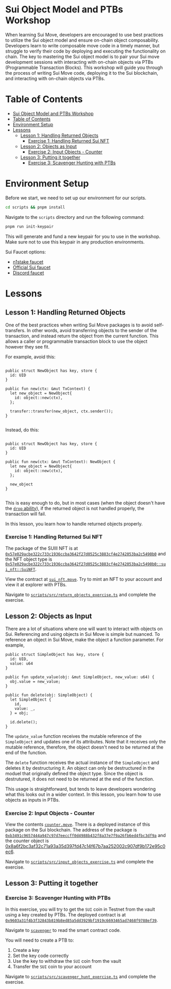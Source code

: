 # Sui Object Model and PTBs Workshop

When learning Sui Move, developers are encouraged to use best practices to utilize the Sui object model and ensure on-chain object composability. Developers learn to write composable move code in a timely manner, but struggle to verify their code by deploying and executing the functionality on chain. The key to mastering the Sui object model is to pair your Sui move development sessions with interacting with on-chain objects via PTBs (Programmable Transaction Blocks). This workshop will guide you through the process of writing Sui Move code, deploying it to the Sui blockchain, and interacting with on-chain objects via PTBs.

# Table of Contents
- [Sui Object Model and PTBs Workshop](#sui-object-model-and-ptbs-workshop)
- [Table of Contents](#table-of-contents)
- [Environment Setup](#environment-setup)
- [Lessons](#lessons)
  - [Lesson 1: Handling Returned Objects](#lesson-1-handling-returned-objects)
    - [Exercise 1: Handling Returned Sui NFT](#exercise-1-handling-returned-sui-nft)
  - [Lesson 2: Objects as Input](#lesson-2-objects-as-input)
    - [Exercise 2: Input Objects - Counter](#exercise-2-input-objects---counter)
  - [Lesson 3: Putting it together](#lesson-3-putting-it-together)
    - [Exercise 3: Scavenger Hunting with PTBs](#exercise-3-scavenger-hunting-with-ptbs)

# Environment Setup

Before we start, we need to set up our environment for our scripts.

```bash
cd scripts && pnpm install
```

Navigate to the `scripts` directory and run the following command: 

```bash
pnpm run init-keypair
```

This will generate and fund a new keypair for you to use in the workshop. Make sure not to use this keypair in any production environments.

Sui Faucet options:
- [n1stake faucet](https://faucet.n1stake.com)
- [Official Sui faucet](https://faucet.sui.io/)
- [Discord faucet](https://discord.gg/cKx75xrRMq)

# Lessons

## Lesson 1: Handling Returned Objects

One of the best practices when writing Sui Move packages is to avoid self-transfers. In other words, avoid transferring objects to the sender of the transaction, and instead return the object from the current function. This allows a caller or programmable transaction block to use the object however they see fit. 

For example, avoid this: 

```move

public struct NewObject has key, store {
  id: UID
}

public fun new(ctx: &mut TxContext) {
  let new_object = NewObject{
    id: object::new(ctx),
  };

  transfer::transfer(new_object, ctx.sender());
}
  
```

Instead, do this:

```move

public struct NewObject has key, store {
  id: UID
}

public fun new(ctx: &mut TxContext): NewObject {
  let new_object = NewObject{
    id: object::new(ctx),
  };

  new_object
}
  
```

This is easy enough to do, but in most cases (when the object doesn't have the [`drop` ability](https://move-book.com/reference/abilities.html?highlight=drop#drop)), if the returned object is not handled properly, the transaction will fail.

In this lesson, you learn how to handle returned objects properly.

### Exercise 1: Handling Returned Sui NFT


The package of the SUIII NFT is at [`0x57e029acbe322c733c1936ccba3642f27d0525c3883cf4e2742053ba2c5490b0`](https://suiscan.xyz/testnet/object/0x57e029acbe322c733c1936ccba3642f27d0525c3883cf4e2742053ba2c5490b0/tx-blocks) and the NFT object type is [`0x57e029acbe322c733c1936ccba3642f27d0525c3883cf4e2742053ba2c5490b0::sui_nft::SuiNFT`](https://suiscan.xyz/testnet/collection/0x57e029acbe322c733c1936ccba3642f27d0525c3883cf4e2742053ba2c5490b0::sui_nft::SuiNFT/items).


View the contract at [`sui_nft.move`](./lessons/returning_objects/sui_nft/sources/sui_nft.move). Try to mint an NFT to your account and view it at explorer with PTBs.

Navigate to [`scripts/src/return_objects_exercise.ts`](./scripts/src/return_objects_exercise.ts) and complete the exercise.

## Lesson 2: Objects as Input

There are a lot of situations where one will want to interact with objects on Sui. Referencing and using objects in Sui Move is simple but nuanced. To reference an object in Sui Move, make the object a function parameter. For example, 

```
public struct SimpleObject has key, store {
  id: UID, 
  value: u64 
}

public fun update_value(obj: &mut SimpleObject, new_value: u64) {
  obj.value = new_value;
}

public fun delete(obj: SimpleObject) {
  let SimpleObject {
    id, 
    value: _,
  } = obj;

  id.delete();
}
```

The `update_value` function receives the mutable reference of the `SimpleObject` and updates one of its attributes. Note that it receives only the mutable reference, therefore, the object doesn't need to be returned at the end of the function. 

The `delete` function receives the actual instance of the `SimpleObject` and deletes it by destructuring it. An object can only be destructured in the moduel that originally defined the object type. Since the object is destrutured, it does not need to be returned at the end of the function. 

This usage is straightforward, but tends to leave developers wondering what this looks out in a wider context. In this lesson, you learn how to use objects as inputs in PTBs. 

### Exercise 2: Input Objects - Counter

View the contents [`counter.move`](./lessons/input_objects/counter/sources/counter.move). There is a deployed instance of this package on the Sui blockchain. The address of the package is [`0xb3491c9657444a947c97d7eeccff0d4988b432f8a37e7f9a26fb6ed4fbc3df9a`](https://suiscan.xyz/testnet/object/0xb3491c9657444a947c97d7eeccff0d4988b432f8a37e7f9a26fb6ed4fbc3df9a/txs) and the counter object is [0x8a6f2bc3af32c71a93a35d397fd47c14f67b7aa252002c907df9b172e95c0ec6](https://suiscan.xyz/testnet/object/0x8a6f2bc3af32c71a93a35d397fd47c14f67b7aa252002c907df9b172e95c0ec6/fields).


Navigate to [`scripts/src/input_objects_exercise.ts`](./scripts/src/input_objects_exercise.ts) and complete the exercise.



## Lesson 3: Putting it together
### Exercise 3: Scavenger Hunting with PTBs

In this exercise, you will try to get the `SUI` coin in Testnet from the vault using a key created by PTBs. The deployed contract is at [`0x9603a31f4b3f32843b819b8ed85a5dd3929bf1919c6693465ad7468f9788ef39`](https://suiscan.xyz/testnet/object/0x9603a31f4b3f32843b819b8ed85a5dd3929bf1919c6693465ad7468f9788ef39/contracts).

Navigate to [`scavenger`](./lessons/scavenger) to read the smart contract code.

You will need to create a PTB to:
1. Create a key
2. Set the key code correctly
3. Use the key to withdraw the `SUI` coin from the vault
4. Transfer the `SUI` coin to your account

Navigate to [`scripts/src/scavenger_hunt_exercise.ts`](./scripts/src/scavenger_hunt_exercise.ts) and complete the exercise.
